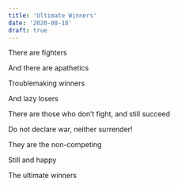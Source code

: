```yaml
---
title: 'Ultimate Winners'
date: '2020-08-18'
draft: true
---
```


There are fighters

And there are apathetics

Troublemaking winners

And lazy losers

There are those who don’t fight, and still succeed

Do not declare war, neither surrender!

They are the non-competing

Still and happy

The ultimate winners
